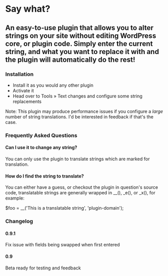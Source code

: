 # Say what?
## An easy-to-use plugin that allows you to alter strings on your site without editing WordPress core, or plugin code. Simply enter the current string, and what you want to replace it with and the plugin will automatically do the rest!

### Installation
* Install it as you would any other plugin
* Activate it
* Head over to Tools &raquo; Text changes and configure some string replacements

Note: This plugin may produce performance issues if you configure a *large* number of string translations. I'd be interested in feedback if that's the case.

### Frequently Asked Questions

#### Can I use it to change any string?
You can only use the plugin to translate strings which are marked for translation.

#### How do I find the string to translate?
You can either have a guess, or checkout the plugin in question's source code, translatable strings are generally wrapped in __(), _e(), or _x(), for example:

$foo = __('This is a translatable string', 'plugin-domain');


### Changelog

#### 0.9.1
Fix issue with fields being swapped when first entered

#### 0.9
Beta ready for testing and feedback